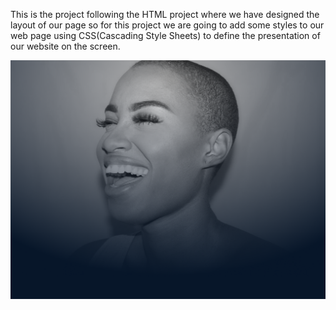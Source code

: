This is the project following the HTML project where we have designed the layout of our page so for this project we are going to add some styles to our web page using CSS(Cascading Style Sheets) to define the presentation of our website on the screen.

![](images/../../css_advanced/images/background.png)